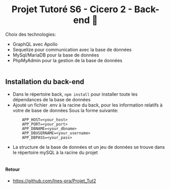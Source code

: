 <div align="center">

# Projet Tutoré S6 - Cicero 2 - Back-end :avocado:
    
</div>

Choix des technologies:
-    GraphQL avec Apollo
-    Sequelize pour communication avec la base de données
-    MySql/MariaDB pour la base de données
-    PhpMyAdmin pour la gestion de la base de données <br> <br>

## Installation du back-end 

- Dans le répertoire back, ``` npm install ``` pour installer toute les dépendances de la base de données
- Ajouté un fichier .env à la racine du back, pour les information relatifs à votre de base de données
    Sous la forme suivante:
    ```
        APP_HOST=<your_host>
        APP_PORT=<your_port>
        APP_DBNAME=<your_dbname>
        APP_DBUSERNAME=<your_username>
        APP_DBPASS=<your_pass>
    ```
- La structure de la base de données et un jeu de données se trouve dans le répertoire mySQL à la racine du projet <br> <br>

#### Retour 
- https://github.com/Ines-pra/Projet_Tut2
